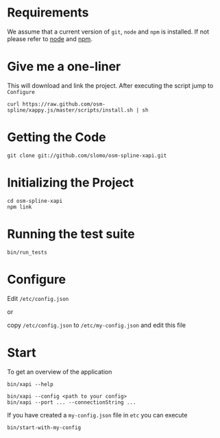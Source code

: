 Requirements
============

We assume that a current version of `git`, `node` and `npm` is installed.
If not please refer to [node](http://nodejs.org/) and [npm](http://npmjs.org/).

Give me a one-liner
===================

This will download and link the project.
After executing the script jump to `Configure`

    curl https://raw.github.com/osm-spline/xappy.js/master/scripts/install.sh | sh

Getting the Code
================

    git clone git://github.com/slomo/osm-spline-xapi.git

Initializing the Project
========================

    cd osm-spline-xapi
    npm link

Running the test suite
======================

    bin/run_tests

Configure
=========

Edit `/etc/config.json`

or

copy `/etc/config.json` to `/etc/my-config.json` and edit this file

Start
=====

To get an overview of the application

    bin/xapi --help

    bin/xapi --config <path to your config>
    bin/xapi --port ... --connectionString ...

If you have created a `my-config.json` file in `etc` you can execute

    bin/start-with-my-config
